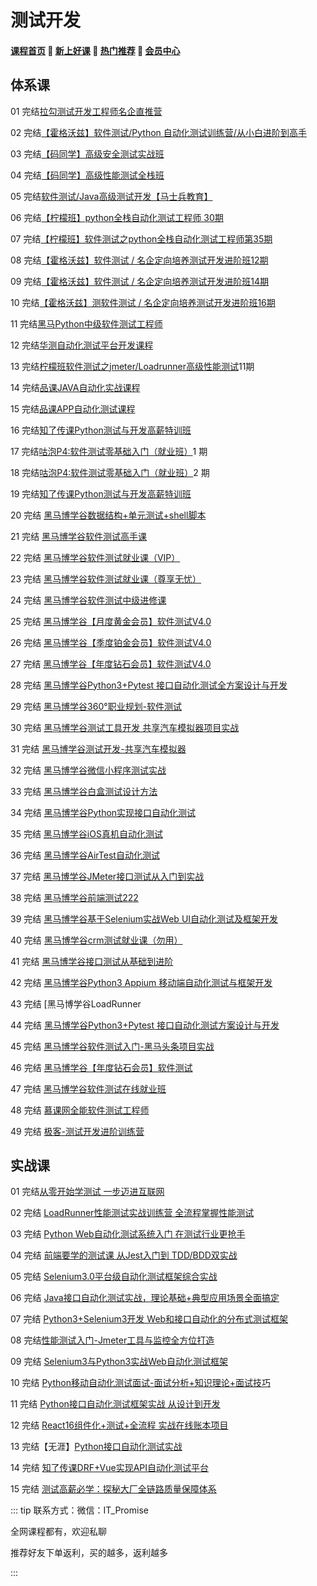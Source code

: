 # 测试开发

#### [**课程首页**](../../README.md) 💖 [**新上好课**](./xshk.md) 💖 [**热门推荐**](./rmtj.md) 💖 [**会员中心**](./vip.md)

## 体系课

01 完结[拉勾测试开发工程师名企直推营](https://kaiwu.lagou.com/test_engineer.html)

02 完结[【霍格沃兹】软件测试/Python 自动化测试训练营/从小白进阶到高手](https://ke.qq.com/course/513051)

03 完结[【码同学】高级安全测试实战班](http://mtongxue.com/ts/2)

04 完结[【码同学】高级性能测试全栈班](http://mtongxue.com/ts/10)

05 完结[软件测试/Java高级测试开发【马士兵教育】](https://ke.qq.com/course/2774974)

06 完结[【柠檬班】python全栈自动化测试工程师 30期](https://ke.qq.com/course/package/33616)

07 完结[【柠檬班】软件测试之python全栈自动化测试工程师第35期](https://ke.qq.com/course/325554)

08 完结[【霍格沃兹】软件测试 / 名企定向培养测试开发进阶班12期](https://ke.qq.com/course/254956#term_id=103076084)

09 完结[【霍格沃兹】软件测试 / 名企定向培养测试开发进阶班14期](https://ke.qq.com/course/254956#term_id=103076084)

10 完结[【霍格沃兹】测软件测试 / 名企定向培养测试开发进阶班16期](https://ke.qq.com/course/254956)

11 完结[黑马Python中级软件测试工程师](http://test.itheima.com/)

12 完结[华测自动化测试平台开发课程](https://ke.qq.com/course/3615821)

13 完结[柠檬班软件测试之jmeter/Loadrunner高级性能测试](https://ke.qq.com/course/3102324)11期

14 完结[品课JAVA自动化实战课程](https://ke.qq.com/course/248515)

15 完结[品课APP自动化测试课程](https://ke.qq.com/course/251852)

16 完结[知了传课Python测试与开发高薪特训班](https://study.163.com/course/introduction.htm?courseId=1209351817)

17 完结[咕泡P4:软件测试零基础入门（就业班）](https://ke.gupaoedu.cn/course/vip/1008)1 期

18 完结[咕泡P4:软件测试零基础入门（就业班）](https://ke.gupaoedu.cn/course/vip/1008)2 期

19 完结[知了传课Python测试与开发高薪特训班](https://study.163.com/course/introduction.htm?courseId=1209351817)

20 完结 [黑马博学谷数据结构+单元测试+shell脚本](https://www.boxuegu.com/course/detail-4668.html)

21 完结 [黑马博学谷软件测试高手课](https://www.boxuegu.com/course/detail-4521.html)

22 完结 [黑马博学谷软件测试就业课（VIP）](https://www.boxuegu.com/class/outline-4503.html)

23 完结 [黑马博学谷软件测试就业课（尊享无忧）](https://www.boxuegu.com/class/outline-4241.html)

24 完结 [黑马博学谷软件测试中级进修课](https://www.boxuegu.com/course/detail-4061.html)

25 完结 [黑马博学谷【月度黄金会员】软件测试V4.0](https://www.boxuegu.com/class/outline-3351.html)

26 完结 [黑马博学谷【季度铂金会员】软件测试V4.0](https://www.boxuegu.com/class/outline-3350.html)

27 完结 [黑马博学谷【年度钻石会员】软件测试V4.0](https://www.boxuegu.com/class/outline-3349.html)

28 完结 [黑马博学谷Python3+Pytest 接口自动化测试全方案设计与开发](https://www.boxuegu.com/course/detail-3137.html)

29 完结 [黑马博学谷360°职业规划-软件测试](https://www.boxuegu.com/class/outline-3043.html)

30 完结 [黑马博学谷测试工具开发 共享汽车模拟器项目实战](https://www.boxuegu.com/course/detail-2627.html)

31 完结 [黑马博学谷测试开发-共享汽车模拟器](https://www.boxuegu.com/course/detail-2530.html)

32 完结 [黑马博学谷微信小程序测试实战](https://www.boxuegu.com/course/detail-2528.html)

33 完结 [黑马博学谷白盒测试设计方法](https://www.boxuegu.com/course/detail-2513.html)

34 完结 [黑马博学谷Python实现接口自动化测试](https://www.boxuegu.com/course/detail-2509.html)

35 完结 [黑马博学谷iOS真机自动化测试](https://www.boxuegu.com/course/detail-2496.html)

36 完结 [黑马博学谷AirTest自动化测试](https://www.boxuegu.com/course/detail-2494.html)

37 完结 [黑马博学谷JMeter接口测试从入门到实战](https://www.boxuegu.com/course/detail-2316.html)

38 完结 [黑马博学谷前端测试222](https://www.boxuegu.com/course/detail-2035.html)

39 完结 [黑马博学谷基于Selenium实战Web UI自动化测试及框架开发](https://www.boxuegu.com/course/detail-1599.html)

40 完结 [黑马博学谷crm测试就业课（勿用）](https://www.boxuegu.com/class/outline-1537.html)

41 完结 [黑马博学谷接口测试从基础到进阶](https://www.boxuegu.com/course/detail-1527.html)

42 完结 [黑马博学谷Python3 Appium 移动端自动化测试与框架开发](https://www.boxuegu.com/course/detail-1517.html)

43 完结 [黑马博学谷LoadRunner

44 完结 [黑马博学谷Python3+Pytest 接口自动化测试方案设计与开发](https://www.boxuegu.com/course/detail-1484.html)

45 完结 [黑马博学谷软件测试入门-黑马头条项目实战](https://www.boxuegu.com/course/detail-1346.html)

46 完结 [黑马博学谷【年度钻石会员】软件测试](https://www.boxuegu.com/class/outline-1261.html)

47 完结 [黑马博学谷软件测试在线就业班](https://www.boxuegu.com/class/outline-1114.html)

48 完结 [慕课网全能软件测试工程师](https://class.imooc.com/sale/test2022)

49 完结 [极客-测试开发进阶训练营](https://u.geekbang.org/subject/go2nd)

## 实战课

01 完结[从零开始学测试 一步迈进互联网](https://coding.imooc.com/class/411.html)

02 完结 [LoadRunner性能测试实战训练营 全流程掌握性能测试](https://coding.imooc.com/class/305.html)

03 完结 [Python Web自动化测试系统入门 在测试行业更抢手](https://coding.imooc.com/class/299.html)

04 完结 [前端要学的测试课 从Jest入门到 TDD/BDD双实战](https://coding.imooc.com/class/372.html)

05 完结 [Selenium3.0平台级自动化测试框架综合实战](https://coding.imooc.com/class/238.html)

06 完结 [Java接口自动化测试实战，理论基础+典型应用场景全面搞定](https://coding.imooc.com/class/204.html)

07 完结 [Python3+Selenium3开发 Web和接口自动化的分布式测试框架](https://coding.imooc.com/class/488.html)

08 完结[性能测试入门-Jmeter工具与监控全方位打造](https://coding.imooc.com/class/142.html)

09 完结 [Selenium3与Python3实战Web自动化测试框架](https://coding.imooc.com/class/269.html)

10 完结 [Python移动自动化测试面试-面试分析+知识理论+面试技巧](https://coding.imooc.com/class/182.html)

11 完结 [Python接口自动化测试框架实战 从设计到开发](https://coding.imooc.com/class/374.html)

12 完结 [React16组件化+测试+全流程 实战在线账本项目](https://coding.imooc.com/class/302.html)

13 完结【无涯】[Python接口自动化测试实战](https://study.163.com/course/introduction/1006358022.htm)

14 完结 [知了传课DRF+Vue实现API自动化测试平台](https://study.163.com/course/introduction.htm?courseId=1210028051)

15 完结 [测试高薪必学：探秘大厂全链路质量保障体系](https://coding.imooc.com/class/558.html)

::: tip
联系方式：微信：IT_Promise

全网课程都有，欢迎私聊

推荐好友下单返利，买的越多，返利越多

:::